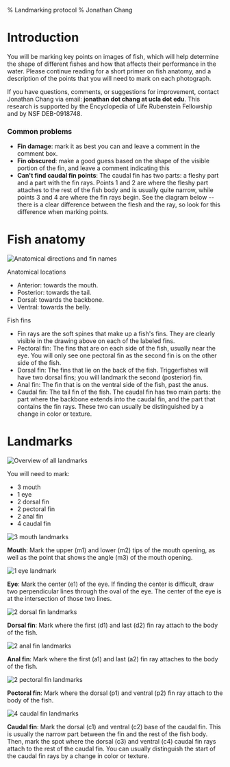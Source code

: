% Landmarking protocol
% Jonathan Chang

# Introduction

You will be marking key points on images of fish, which will help determine the
shape of different fishes and how that affects their performance in the water.
Please continue reading for a short primer on fish anatomy, and a description
of the points that you will need to mark on each photograph.

If you have questions, comments, or suggestions for improvement, contact Jonathan
Chang via email: **jonathan dot chang at ucla dot edu**. This research is
supported by the Encyclopedia of Life Rubenstein Fellowship and by NSF DEB-0918748.

### Common problems

* **Fin damage**: mark it as best you can and leave a comment in the comment
  box.
* **Fin obscured**: make a good guess based on the shape of the visible
  portion of the fin, and leave a comment indicating this
* **Can't find caudal fin points**: The caudal fin has two parts: a fleshy
  part and a part with the fin rays. Points 1 and 2 are where the fleshy part
  attaches to the rest of the fish body and is usually quite narrow, while
  points 3 and 4 are where the fin rays begin. See the diagram below -- there
  is a clear difference between the flesh and the ray, so look for this difference when marking points.

# Fish anatomy

![Anatomical directions and fin names](anatomy.png)

Anatomical locations

* Anterior: towards the mouth.
* Posterior: towards the tail.
* Dorsal: towards the backbone.
* Ventral: towards the belly.

Fish fins

* Fin rays are the soft spines that make up a fish's fins. They are clearly
  visible in the drawing above on each of the labeled fins.
* Pectoral fin: The fins that are on each side of the fish, usually near the eye. You will only see one pectoral fin as the second fin is on the other side of the fish.
* Dorsal fin: The fins that lie on the back of the fish. Triggerfishes will have two dorsal fins; you will landmark the second (posterior) fin.
* Anal fin: The fin that is on the ventral side of the fish, past the anus.
* Caudal fin: The tail fin of the fish. The caudal fin has two main parts: the part where the backbone extends into the caudal fin, and the part that contains the fin rays. These two can usually be distinguished by a change in color or texture.

# Landmarks

![Overview of all landmarks](landmarks-small.jpg)

You will need to mark:

* 3 mouth
* 1 eye
* 2 dorsal fin
* 2 pectoral fin
* 2 anal fin
* 4 caudal fin

![3 mouth landmarks](mouth.jpg)

**Mouth**: Mark the upper (m1) and lower (m2) tips of the mouth opening, as well as the point that shows the angle (m3) of the mouth opening.

![1 eye landmark](eye.jpg)

**Eye**: Mark the center (e1) of the eye. If finding the center is difficult, draw two perpendicular lines through the oval of the eye. The center of the eye is at the intersection of those two lines.

![2 dorsal fin landmarks](dorsal.jpg)

**Dorsal fin**: Mark where the first (d1) and last (d2) fin ray attach to the body of the fish.

![2 anal fin landmarks](anal.jpg)

**Anal fin**: Mark where the first (a1) and last (a2) fin ray attaches to the body of the
fish.

![2 pectoral fin landmarks](pectoral.jpg)

**Pectoral fin**: Mark where the dorsal (p1) and ventral (p2) fin ray attach to the body of the
fish.

![4 caudal fin landmarks](caudal.jpg)

**Caudal fin**: Mark the dorsal (c1) and ventral (c2) base of the caudal fin. This is usually the narrow part between the fin and the rest of the fish body. Then, mark the spot where the dorsal (c3) and ventral (c4) caudal fin rays attach to the rest of the caudal fin. You can usually distinguish the start of the caudal fin rays by a change in color or texture.
